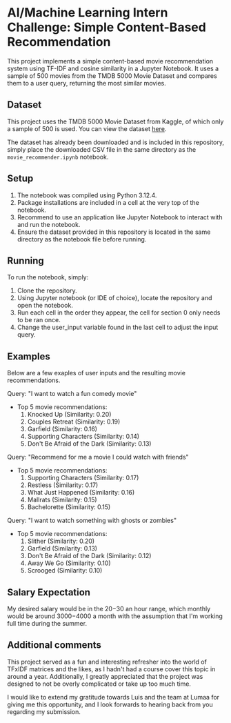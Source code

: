 # AI/Machine Learning Intern Challenge: Simple Content-Based Recommendation

This project implements a simple content-based movie recommendation system using TF-IDF
and cosine similarity in a Jupyter Notebook. It uses a sample of 500 movies from the
TMDB 5000 Movie Dataset and compares them to a user query, returning the most similar
movies.

## Dataset

This project uses the TMDB 5000 Movie Dataset from Kaggle, of which only a sample of 500 
is used. You can view the dataset [here](https://www.kaggle.com/tmdb/tmdb-movie-metadata).

The dataset has already been downloaded and is included in this repository, 
simply place the downloaded CSV file in the same directory as the
 `movie_recommender.ipynb` notebook.

## Setup

1. The notebook was compiled using Python 3.12.4.
2. Package installations are included in a cell at the very top of the notebook.
3. Recommend to use an application like Jupyter Notebook to interact with and run the 
notebook.
4. Ensure the dataset provided in this repository is located in the same directory as 
the notebook file before running.

## Running

To run the notebook, simply:
1. Clone the repository.
2. Using Jupyter notebook (or IDE of choice), locate the repository and open the notebook.
3. Run each cell in the order they appear, the cell for section 0 only needs to be ran once.
4. Change the user_input variable found in the last cell to adjust the input query.

## Examples

Below are a few exaples of user inputs and the resulting movie recommendations.

Query: "I want to watch a fun comedy movie"
* Top 5 movie recommendations:
   1. Knocked Up (Similarity: 0.20)
   2. Couples Retreat (Similarity: 0.19)
   3. Garfield (Similarity: 0.16)
   4. Supporting Characters (Similarity: 0.14)
   5. Don't Be Afraid of the Dark (Similarity: 0.13)

Query: "Recommend for me a movie I could watch with friends"
* Top 5 movie recommendations:
   1. Supporting Characters (Similarity: 0.17)
   2. Restless (Similarity: 0.17)
   3. What Just Happened (Similarity: 0.16)
   4. Mallrats (Similarity: 0.15)
   5. Bachelorette (Similarity: 0.15)

Query: "I want to watch something with ghosts or zombies"
* Top 5 movie recommendations:
   1. Slither (Similarity: 0.20)
   2. Garfield (Similarity: 0.13)
   3. Don't Be Afraid of the Dark (Similarity: 0.12)
   4. Away We Go (Similarity: 0.10)
   5. Scrooged (Similarity: 0.10)

## Salary Expectation
My desired salary would be in the $20-$30 an hour range, which monthly would be around 
$3000-$4000 a month with the assumption that I'm working full time during the summer.

## Additional comments
This project served as a fun and interesting refresher into the world of TFxIDF matrices and 
the likes, as I hadn't had a course cover this topic in around a year. Additionally, I greatly 
appreciated that the project was designed to not be overly complicated or take up too much time.

I would like to extend my gratitude towards Luis and the team at Lumaa for giving me this 
opportunity, and I look forwards to hearing back from you regarding my submission.

